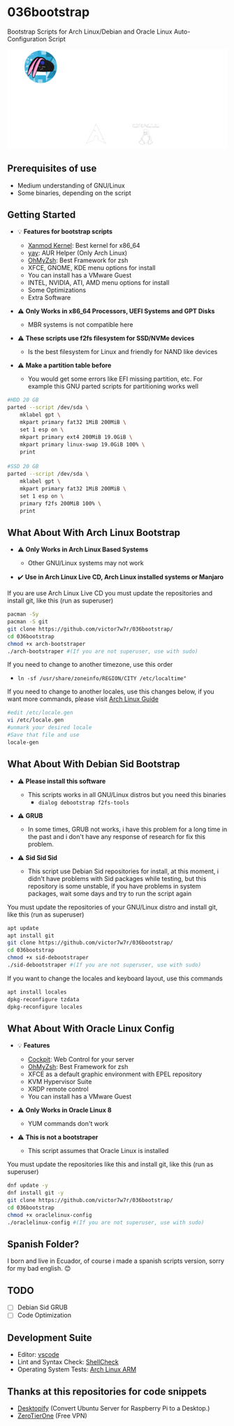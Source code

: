 # 036bootstrap

Bootstrap Scripts for Arch Linux/Debian and Oracle Linux Auto-Configuration Script

![Alt text](brandwhite.png?raw=true "Title")

## Prerequisites of use

- Medium understanding of GNU/Linux
- Some binaries, depending on the script

## Getting Started

- :bulb: **Features for bootstrap scripts**
  - [Xanmod Kernel](https://xanmod.org/): Best kernel for x86_64
  - [yay](https://github.com/Jguer/yay): AUR Helper (Only Arch Linux)
  - [OhMyZsh](https://ohmyz.sh/): Best Framework for zsh
  - XFCE, GNOME, KDE menu options for install
  - You can install has a VMware Guest
  - INTEL, NVIDIA, ATI, AMD menu options for install
  - Some Optimizations
  - Extra Software

- :warning: **Only Works in x86_64 Processors, UEFI Systems and GPT Disks**
  - MBR systems is not compatible here

- :warning: **These scripts use f2fs filesystem for SSD/NVMe devices**
  - Is the best filesystem for Linux and friendly for NAND like devices

- :warning: **Make a partition table before**
  - You would get some errors like EFI missing partition, etc. For example this GNU parted scripts for partitioning works well

```bash
#HDD 20 GB
parted --script /dev/sda \
    mklabel gpt \
    mkpart primary fat32 1MiB 200MiB \
    set 1 esp on \
    mkpart primary ext4 200MiB 19.0GiB \
    mkpart primary linux-swap 19.0GiB 100% \
    print

#SSD 20 GB
parted --script /dev/sda \
    mklabel gpt \
    mkpart primary fat32 1MiB 200MiB \
    set 1 esp on \
    primary f2fs 200MiB 100% \
    print

```

## What About With Arch Linux Bootstrap

- :warning: **Only Works in Arch Linux Based Systems**
  - Other GNU/Linux systems may not work

- :heavy_check_mark: **Use in Arch Linux Live CD, Arch Linux installed systems or Manjaro**

If you are use Arch Linux Live CD you must update the repositories and install git, like this (run as superuser)

```bash
pacman -Sy
pacman -S git
git clone https://github.com/victor7w7r/036bootstrap/
cd 036bootstrap
chmod +x arch-bootstraper
./arch-bootstraper #(If you are not superuser, use with sudo)
```

If you need to change to another timezone, use this order

- `ln -sf /usr/share/zoneinfo/REGION/CITY /etc/localtime"`

If you need to change to another locales, use this changes below, if you want more commands, please visit [Arch Linux Guide](https://wiki.archlinux.org/title/installation_guide)

```bash
#edit /etc/locale.gen 
vi /etc/locale.gen
#unmark your desired locale
#Save that file and use
locale-gen
```

## What About With Debian Sid Bootstrap

- :warning: **Please install this software**
  - This scripts works in all GNU/Linux distros but you need this binaries
    - `dialog debootstrap f2fs-tools`

- :warning: **GRUB**
  - In some times, GRUB not works, i have this problem for a long time in the past and i don't have any response of research for fix this problem.

- :warning: **Sid Sid Sid**
  - This script use Debian Sid repositories for install, at this moment, i didn't have problems with Sid packages while testing, but this repository is some unstable, if you have problems in system packages, wait some days and try to run the script again

You must update the repositories of your GNU/Linux distro and install git, like this (run as superuser)

```bash
apt update
apt install git
git clone https://github.com/victor7w7r/036bootstrap/
cd 036bootstrap
chmod +x sid-debootstraper
./sid-debootstraper #(If you are not superuser, use with sudo)
```

If you want to change the locales and keyboard layout, use this commands

```bash
apt install locales
dpkg-reconfigure tzdata
dpkg-reconfigure locales
```

## What About With Oracle Linux Config

- :bulb: **Features**

  - [Cockpit](https://cockpit-project.org/): Web Control for your server
  - [OhMyZsh](https://ohmyz.sh/): Best Framework for zsh
  - XFCE as a default graphic environment with EPEL repository
  - KVM Hypervisor Suite
  - XRDP remote control
  - You can install has a VMware Guest

- :warning: **Only Works in Oracle Linux 8**
  - YUM commands don't work

- :warning: **This is not a bootstraper**
  - This script assumes that Oracle Linux is installed

You must update the repositories like this and install git, like this (run as superuser)

```bash
dnf update -y
dnf install git -y
git clone https://github.com/victor7w7r/036bootstrap/
cd 036bootstrap
chmod +x oraclelinux-config
./oraclelinux-config #(If you are not superuser, use with sudo)
```

## Spanish Folder?

I born and live in Ecuador, of course i made a spanish scripts version, sorry for my bad english. :blush:

## TODO

- [ ] Debian Sid GRUB
- [ ] Code Optimization

## Development Suite

- Editor: [vscode](https://code.visualstudio.com/)
- Lint and Syntax Check: [ShellCheck](https://marketplace.visualstudio.com/items?itemName=timonwong.shellcheck)
- Operating System Tests: [Arch Linux ARM](https://archlinuxarm.org/)

## Thanks at this repositories for code snippets

- [Desktopify](https://github.com/wimpysworld/desktopify) (Convert Ubuntu Server for Raspberry Pi to a Desktop.)
- [ZeroTierOne](https://github.com/zerotier/ZeroTierOne) (Free VPN)

